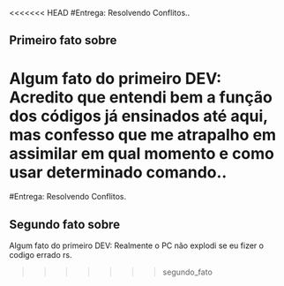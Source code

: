 
<<<<<<< HEAD
#Entrega: Resolvendo Conflitos..

## Primeiro fato sobre <William>

Algum fato do primeiro DEV: Acredito que entendi bem a função dos códigos já ensinados até aqui, mas confesso que me atrapalho em assimilar em qual momento e como usar determinado comando..
=======
#Entrega: Resolvendo Conflitos.

## Segundo fato sobre <William>

Algum fato do primeiro DEV: Realmente o PC não explodi se eu fizer o codigo errado rs.
>>>>>>> segundo_fato

